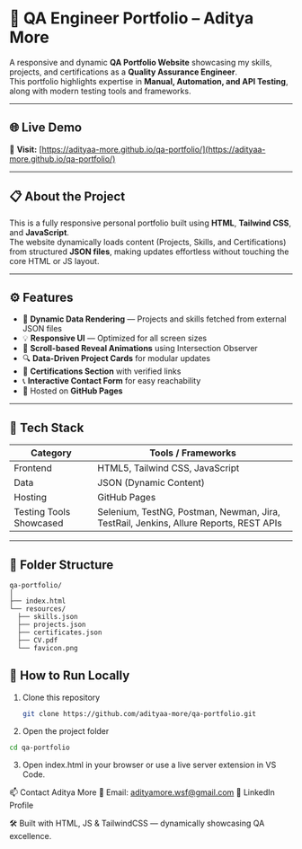 # 🧪 QA Engineer Portfolio – Aditya More

A responsive and dynamic **QA Portfolio Website** showcasing my skills, projects, and certifications as a **Quality Assurance Engineer**.  
This portfolio highlights expertise in **Manual, Automation, and API Testing**, along with modern testing tools and frameworks.

---

## 🌐 Live Demo
🔗 **Visit:** [https://adityaa-more.github.io/qa-portfolio/](https://adityaa-more.github.io/qa-portfolio/)

---

## 📋 About the Project
This is a fully responsive personal portfolio built using **HTML**, **Tailwind CSS**, and **JavaScript**.  
The website dynamically loads content (Projects, Skills, and Certifications) from structured **JSON files**, making updates effortless without touching the core HTML or JS layout.

---

## ⚙️ Features
- 🎯 **Dynamic Data Rendering** — Projects and skills fetched from external JSON files  
- 💡 **Responsive UI** — Optimized for all screen sizes  
- 🧩 **Scroll-based Reveal Animations** using Intersection Observer  
- 🔍 **Data-Driven Project Cards** for modular updates  
- 💼 **Certifications Section** with verified links  
- 📞 **Interactive Contact Form** for easy reachability  
- 🚀 Hosted on **GitHub Pages**

---

## 🧰 Tech Stack
| Category | Tools / Frameworks |
|-----------|--------------------|
| Frontend | HTML5, Tailwind CSS, JavaScript |
| Data | JSON (Dynamic Content) |
| Hosting | GitHub Pages |
| Testing Tools Showcased | Selenium, TestNG, Postman, Newman, Jira, TestRail, Jenkins, Allure Reports, REST APIs |

---

## 📁 Folder Structure
```
qa-portfolio/
│
├── index.html
└── resources/
  ├── skills.json
  ├── projects.json
  ├── certificates.json
  ├── CV.pdf
  └── favicon.png
```

## 🚀 How to Run Locally
1. Clone this repository  
   ```bash
   git clone https://github.com/adityaa-more/qa-portfolio.git
   ```
2. Open the project folder
```bash
cd qa-portfolio
```
3. Open index.html in your browser or use a live server extension in VS Code.


📫 Contact
Aditya More
📧 Email: adityamore.wsf@gmail.com
🔗 LinkedIn Profile


🛠️ Built with HTML, JS & TailwindCSS — dynamically showcasing QA excellence.
